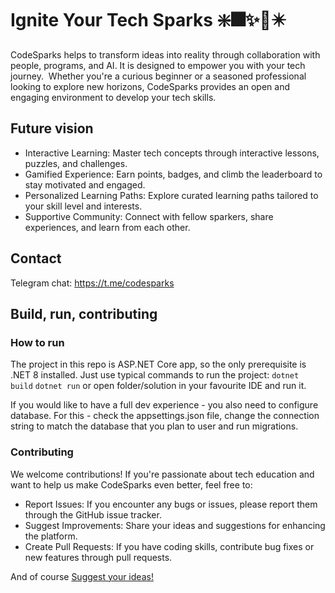 # Ignite Your Tech Sparks ❇️🎆✨🎇✴️
CodeSparks helps to transform ideas into reality through collaboration with people, programs, and AI.
It is designed to empower you with your tech journey. ‍ Whether you're a curious beginner or a seasoned professional looking to explore new horizons, CodeSparks provides an open and engaging environment to develop your tech skills.

## Future vision
* Interactive Learning: Master tech concepts through interactive lessons, puzzles, and challenges.
* Gamified Experience: Earn points, badges, and climb the leaderboard to stay motivated and engaged.
* Personalized Learning Paths: Explore curated learning paths tailored to your skill level and interests.
* Supportive Community: Connect with fellow sparkers, share experiences, and learn from each other.

## Contact
Telegram chat: https://t.me/codesparks

## Build, run, contributing
### How to run
The project in this repo is ASP.NET Core app, so the only prerequisite is .NET 8 installed. Just use typical commands to run the project:
`dotnet build`
`dotnet run`
or open folder/solution in your favourite IDE and run it.

If you would like to have a full dev experience - you also need to configure database. For this - check the appsettings.json file, change the connection string to match the database that you plan to user and run migrations.

### Contributing
We welcome contributions! If you're passionate about tech education and want to help us make CodeSparks even better, feel free to:
- Report Issues: If you encounter any bugs or issues, please report them through the GitHub issue tracker.
- Suggest Improvements: Share your ideas and suggestions for enhancing the platform.
- Create Pull Requests: If you have coding skills, contribute bug fixes or new features through pull requests.

And of course [Suggest your ideas!](https://github.com/CodeSparks-org/CodeSparks/issues)

